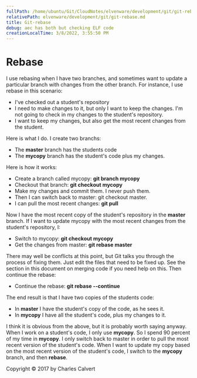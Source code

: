 ```yaml
---
fullPath: /home/ubuntu/Git/CloudNotes/elvenware/development/git/git-rebase.md
relativePath: elvenware/development/git/git-rebase.md
title: Git-rebase
debug: aec has both but checking ELF code
creationLocalTime: 3/8/2022, 3:55:50 PM
---
```


<!-- toc -->
<!-- tocstop -->

# Rebase

I use rebasing when I have two branches, and sometimes want to update
a particular branch with changes from the other branch. For instance,
I use rebase in this scenario:

- I've checked out a student's repository
- I need to make changes to it, but only I want to keep the changes. I'm
not going to check in my changes to the student's repository.
- I want to keep my changes, but also get the most recent changes from the student.

Here is what I do. I create two branchs:

- The **master** branch has the students code
- The **mycopy** branch has the student's code plus my changes.

Here is how it works:

- Create a branch called mycopy: **git branch mycopy**
- Checkout that branch: **git checkout mycopy**
- Make my changes and commit them. I never push them.
- Then I can switch back to master: git checkout master.
- I can pull the most recent changes: **git pull**

Now I have the most recent copy of the student's repository in the
**master** branch. If I want to update mycopy with the most
recent changes from the student's repository, I:

- Switch to mycopy: **git checkout mycopy**
- Get the changes from master: **git rebase master**

There may well be conflicts at this point, but Git talks you through
the process of fixing them. Just edit the files that need to be fixed
up. See the section in this document on merging code if you need help
on this. Then continue the rebase:

- Continue the rebase: **git rebase --continue**

The end result is that I have two copies of the students code:

- In **master** I have the student's copy of the code, as he sees it.
- In **mycopy** I have all the student's code, plus my changes to it.

I think it is obvious from the above, but it is probably worth saying
anyway. When I work on a student's code, I only use **mycopy**. So I
spend 90 percent of my time in **mycopy**. I only switch back to master
in order to pull the most recent version of the student's code. When
I want to update my copy based on the most recent version of the student's
code, I switch to the **mycopy** branch, and then **rebase**.

Copyright &copy; 2017 by Charles Calvert
